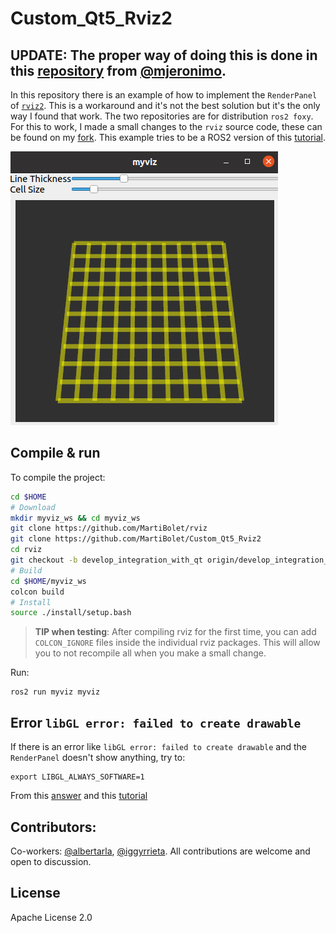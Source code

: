 # Custom_Qt5_Rviz2

## UPDATE: The proper way of doing this is done in this [repository](https://github.com/mjeronimo/rviz_embed_test) from [@mjeronimo](https://github.com/mjeronimo).

In this repository there is an example of how to implement the `RenderPanel` of [`rviz2`](https://github.com/ros2/rviz). This is a workaround and it's not the best solution but it's the only way I found that work.
The two repositories are for distribution `ros2 foxy`.
For this to work, I made a small changes to the `rviz` source code, these can be found on my [fork](https://github.com/MartiBolet/rviz).
This example tries to be a ROS2 version of this [tutorial](http://docs.ros.org/en/indigo/api/librviz_tutorial/html/index.html#).

![Screenshot of MyViz working](./img/screenshot2.png)



## Compile & run

To compile the project:
```bash
cd $HOME
# Download
mkdir myviz_ws && cd myviz_ws
git clone https://github.com/MartiBolet/rviz
git clone https://github.com/MartiBolet/Custom_Qt5_Rviz2
cd rviz
git checkout -b develop_integration_with_qt origin/develop_integration_with_qt
# Build
cd $HOME/myviz_ws
colcon build
# Install
source ./install/setup.bash
```
> **TIP when testing**: After compiling rviz for the first time, you can add `COLCON_IGNORE` files inside the individual rviz packages. This will allow you to not recompile all when you make a small change.



Run:

```
ros2 run myviz myviz
```



## Error `libGL error: failed to create drawable`

If there is an error like `libGL error: failed to create drawable` and the `RenderPanel` doesn't show anything, try to:
```
export LIBGL_ALWAYS_SOFTWARE=1
```
From this [answer](https://answers.ros.org/question/286985/libgl-error-failed-to-create-drawable/) and this [tutorial](http://wiki.ros.org/rviz/Troubleshooting)



## Contributors:

Co-workers: [@albertarla](https://github.com/albertarla), [@iggyrrieta](https://github.com/iggyrrieta).
All contributions are welcome and open to discussion.



## License
Apache License 2.0
